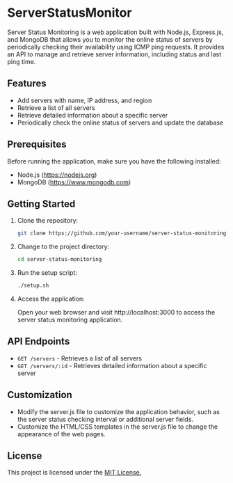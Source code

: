 # ServerStatusMonitor

Server Status Monitoring is a web application built with Node.js, Express.js, and MongoDB that allows you to monitor the online status of servers by periodically checking their availability using ICMP ping requests. It provides an API to manage and retrieve server information, including status and last ping time.

## Features

- Add servers with name, IP address, and region
- Retrieve a list of all servers
- Retrieve detailed information about a specific server
- Periodically check the online status of servers and update the database

## Prerequisites

Before running the application, make sure you have the following installed:

- Node.js (https://nodejs.org)
- MongoDB (https://www.mongodb.com)

## Getting Started

1. Clone the repository:

   ```bash
   git clone https://github.com/your-username/server-status-monitoring.git

2. Change to the project directory:

   ```bash
   cd server-status-monitoring
   
3. Run the setup script:

   ```bash
   ./setup.sh

4. Access the application:

   Open your web browser and visit http://localhost:3000 to access the server status monitoring application.

## API Endpoints

- `GET /servers` - Retrieves a list of all servers
- `GET /servers/:id` - Retrieves detailed information about a specific server

## Customization

- Modify the server.js file to customize the application behavior, such as the server status checking interval or additional server fields.
- Customize the HTML/CSS templates in the server.js file to change the appearance of the web pages.

## License

This project is licensed under the <a href="#">MIT License.</a>





